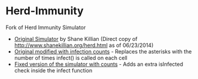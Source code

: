 Herd-Immunity
=============

Fork of Herd Immunity Simulator

* [Original Simulator](http://htmlpreview.github.io/?https://github.com/ramk13/Herd-Immunity/blob/master/herd-original.html) by Shane Killian (Direct copy of http://www.shanekillian.org/herd.html as of 06/23/2014)
* [Original modified with infection counts](http://htmlpreview.github.io/?https://github.com/ramk13/Herd-Immunity/blob/master/herd-counter.html) - Replaces the asterisks with the number of times infect() is called on each cell
* [Fixed version of the simulator with counts](http://htmlpreview.github.io/?https://github.com/ramk13/Herd-Immunity/blob/master/herd-fixed.html) - Adds an extra isInfected check inside the infect function
